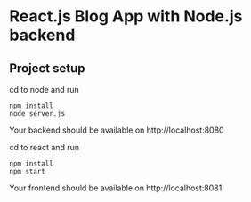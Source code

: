 #  React.js Blog App with Node.js backend

## Project setup

cd to node and run

```
npm install
node server.js
```

Your backend should be available on http://localhost:8080


cd to react and run

```
npm install
npm start
```

Your frontend should be available on http://localhost:8081